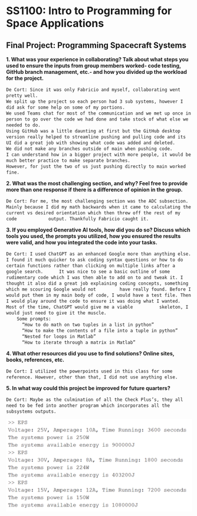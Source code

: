 # SS1100: Intro to Programming for Space Applications
## Final Project: Programming Spacecraft Systems


**1. What was your experience in collaborating? Talk about what steps you used to ensure the inputs from group members worked- code testing, GitHub branch management, etc.- and how you divided up the workload for the project.**

    De Cort: Since it was only Fabricio and myself, collaborating went pretty well. 
    We split up the project so each person had 3 sub systems, however I did ask for some help on some of my portions. 
    We used Teams chat for most of the communication and we met up once in person to go over the code we had done and take stock of what else we needed to do.  
    Using GitHub was a little daunting at first but the GitHub desktop version really helped to streamline pushing and pulling code and its UI did a great job with showing what code was added and deleted. 
    We did not make any branches outside of main when pushing code. 
    I can understand how in a bigger project with more people, it would be much better practice to make separate branches. 
    However, for just the two of us just pushing directly to main worked fine. 

**2. What was the most challenging section, and why? Feel free to provide more than one response if there is a difference of opinion in the group.**

    De Cort: For me, the most challenging section was the ADC subsection. Mainly because I did my math backwards when it came to calculating the current vs desired orientation which then threw off the rest of my code            output. Thankfully Fabricio caught it.   

**3. If you employed Generative AI tools, how did you do so? Discuss which tools you used, the prompts you utilized, how you ensured the results were valid, and how you integrated the code into your tasks.**

    De Cort: I used ChatGPT as an enhanced Google more than anything else. I found it much quicker to ask coding syntax questions or how to do certain functions rather than clicking on multiple links after a google search.      It was nice to see a basic outline of some rudimentary code which I was then able to add on to and tweak it. I thought it also did a great job explaining coding concepts, something which me scouring Google would not         have really found. Before I would put them in my main body of code, I would have a test file. Then I would play around the code to ensure it was doing what I wanted. Most of the time, ChatGPT would give me a viable          skeleton, I would just need to give it the muscle.   
        Some prompts:
          “How to do math on two tuples in a list in python”
          “How to make the contents of a file into a tuple in python”
          “Nested for loops in Matlab”
          “How to iterate through a matrix in Matlab”

**4. What other resources did you use to find solutions? Online sites, books, references, etc.**

    De Cort: I utilized the powerpoints used in this class for some reference. However, other than that, I did not use anything else. 

**5. In what way could this project be improved for future quarters?**

    De Cort: Maybe as the culmination of all the Check Plus’s, they all need to be fed into another program which incorporates all the subsystems outputs. 








![EPS Output](https://github.com/FViannay/nps_ss1100_fall24/blob/main/EPS/Check.PNG)

